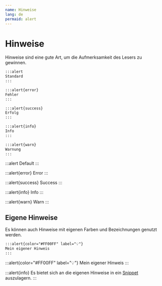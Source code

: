 ```yaml
---
name: Hinweise
lang: de
permaid: alert
---
```


# Hinweise

Hinweise sind eine gute Art, um die Aufmerksamkeit des Lesers zu gewinnen.

```md
:::alert
Standard
:::

:::alert{error}
Fehler
:::

:::alert{success}
Erfolg
:::

:::alert{info}
Info
:::

:::alert{warn}
Warnung
:::
```

:::alert
Default
:::

:::alert{error}
Error
:::

:::alert{success}
Success
:::

:::alert{info}
Info
:::

:::alert{warn}
Warn
:::

## Eigene Hinweise

Es können auch Hinweise mit eigenen Farben und Bezeichnungen genutzt werden.

```md
:::alert{color="#FF00FF" label="💡"}
Mein eigener Hinweis
:::
```

:::alert{color="#FF00FF" label="💡"}
Mein eigener Hinweis
:::

:::alert{info}
Es bietet sich an die eigenen Hinweise in ein [Snippet](/@/snippets) auszulagern.
:::
